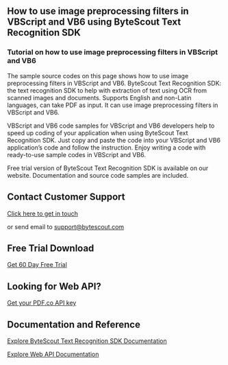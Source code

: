 ## How to use image preprocessing filters in VBScript and VB6 using ByteScout Text Recognition SDK

### Tutorial on how to use image preprocessing filters in VBScript and VB6

The sample source codes on this page shows how to use image preprocessing filters in VBScript and VB6. ByteScout Text Recognition SDK: the text recognition SDK to help with extraction of text using OCR from scanned images and documents. Supports English and non-Latin languages, can take PDF as input. It can use image preprocessing filters in VBScript and VB6.

VBScript and VB6 code samples for VBScript and VB6 developers help to speed up coding of your application when using ByteScout Text Recognition SDK. Just copy and paste the code into your VBScript and VB6 application’s code and follow the instruction. Enjoy writing a code with ready-to-use sample codes in VBScript and VB6.

Free trial version of ByteScout Text Recognition SDK is available on our website. Documentation and source code samples are included.

## Contact Customer Support

[Click here to get in touch](https://bytescout.zendesk.com/hc/en-us/requests/new?subject=ByteScout%20Text%20Recognition%20SDK%20Question)

or send email to [support@bytescout.com](mailto:support@bytescout.com?subject=ByteScout%20Text%20Recognition%20SDK%20Question) 

## Free Trial Download

[Get 60 Day Free Trial](https://bytescout.com/download/web-installer?utm_source=github-readme)

## Looking for Web API? 

[Get your PDF.co API key](https://pdf.co/documentation/api?utm_source=github-readme)

## Documentation and Reference

[Explore ByteScout Text Recognition SDK Documentation](https://bytescout.com/documentation/index.html?utm_source=github-readme)

[Explore Web API Documentation](https://pdf.co/documentation/api?utm_source=github-readme)
